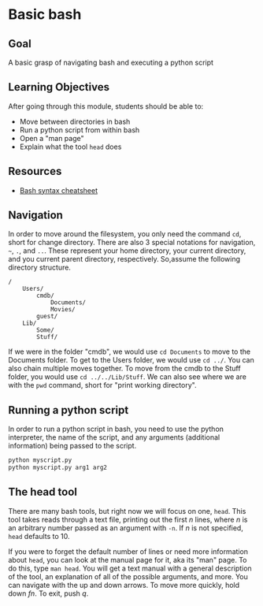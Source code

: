 

# Basic bash

## Goal

A basic grasp of navigating bash and executing a python script

## Learning Objectives

After going through this module, students should be able to:

* Move between directories in bash
* Run a python script from within bash
* Open a "man page"
* Explain what the tool `head` does

## Resources

* [Bash syntax cheatsheet](http://bxlab.github.io/cmdb-bootcamp/cheatsheet/unix.html)

## Navigation

In order to move around the filesystem, you only need the command `cd`, short for change directory. There are also 3 special notations for navigation, `~`, `.`, and `..`. These represent your home directory, your current directory, and you current parent directory, respectively. So,assume the following directory structure.

```
/
	Users/
		cmdb/
			Documents/
			Movies/
		guest/
	Lib/
		Some/
		Stuff/
```

If we were in the folder "cmdb", we would use `cd Documents` to move to the Documents folder. To get to the Users folder, we would use `cd ../`. You can also chain multiple moves together. To move from the cmdb to the Stuff folder, you would use `cd ../../Lib/Stuff`. We can also see where we are with the `pwd` command, short for "print working directory".

## Running a python script

In order to run a python script in bash, you need to use the python interpreter, the name of the script, and any arguments (additional information) being passed to the script.


```bash
python myscript.py
python myscript.py arg1 arg2
```

## The head tool

There are many bash tools, but right now we will focus on one, `head`. This tool takes reads through a text file, printing out the first *n* lines, where *n* is an arbitrary number passed as an argument with `-n`. If *n* is not specified, `head` defaults to 10.

If you were to forget the default number of lines or need more information about `head`, you can look at the manual page for it, aka its "man" page. To do this, type `man head`. You will get a text manual with a general description of the tool, an explanation of all of the possible arguments, and more. You can navigate with the up and down arrows. To move more quickly, hold down *fn*. To exit, push *q*. 
